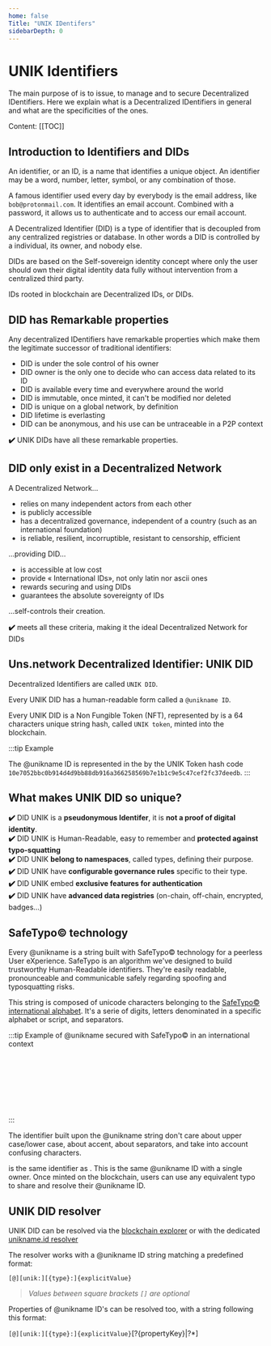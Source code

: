 ```yaml
---
home: false
Title: "UNIK IDentifers"
sidebarDepth: 0
---
```


# UNIK Identifiers

The main purpose of <brand name="uns"/> is to issue, to manage and to secure Decentralized IDentifiers. Here we explain what is a Decentralized IDentifiers in general and what are the specificities of the <brand name="uns"/> ones.

Content:
[[TOC]]

<hseparator/>

## Introduction to Identifiers and DIDs

An identifier, or an ID, is a name that identifies a unique object. An identifier may be a word, number, letter, symbol, or any combination of those.

A famous identifier used every day by everybody is the email address, like `bob@protonmail.com`. It identifies an email account. Combined with a password, it allows us to authenticate and to access our email account.

A Decentralized Identifier (DID) is a type of identifier that is decoupled from any centralized registries or database. In other words a DID is controlled by a individual, its owner, and nobody else.

DIDs are based on the Self-sovereign identity concept where only the user should own their digital identity data fully without intervention from a centralized third party.

IDs rooted in <brand name="uns"/> blockchain are Decentralized IDs, or DIDs. 

## DID has Remarkable properties

Any decentralized IDentifiers have remarkable properties which make them the legitimate successor of traditional identifiers:

- DID is under the sole control of his owner
- DID owner is the only one to decide who can access data related to its ID
- DID is available every time and everywhere around the world
- DID is immutable, once minted, it can't be modified nor deleted
- DID is unique on a global network, by definition
- DID lifetime is everlasting
- DID can be anonymous, and his use can be untraceable in a P2P context

**:heavy_check_mark:** <brand name="uns"/> UNIK DIDs have all these remarkable properties.

## DID only exist in a Decentralized Network

A Decentralized Network...
- relies on many independent actors from each other
- is publicly accessible
- has a decentralized governance, independent of a country (such as an international foundation)
- is reliable, resilient, incorruptible, resistant to censorship, efficient

…providing DID…
- is accessible at low cost
- provide « International IDs», not only latin nor ascii ones
- rewards securing and using DIDs
- guarantees the absolute sovereignty of IDs

…self-controls their creation.

**:heavy_check_mark:** <brand name="uns"/> meets all these criteria, making it the ideal Decentralized Network for DIDs

## Uns.network Decentralized Identifier: UNIK DID

<brand name="uns"/> Decentralized Identifiers are called `UNIK DID`. 

Every UNIK DID has a human-readable form called a `@unikname ID`.

Every UNIK DID is a Non Fungible Token (NFT), represented by is a 64 characters unique string hash, called `UNIK token`, minted into the <brand name="uns"/> blockchain.

:::tip Example

The @unikname ID <un id="@jack-Sparrow"/> is represented in the <brand name="uns"/> by the UNIK Token hash code `10e7052bbc0b914d4d9bb88db916a366258569b7e1b1c9e5c47cef2fc37deedb`.
:::

## What makes UNIK DID so unique?

**:heavy_check_mark:** DID UNIK is a **pseudonymous Identifer**, it is **not a proof of digital identity**.  
**:heavy_check_mark:** DID UNIK is Human-Readable, easy to remember and **protected against typo-squatting**  
**:heavy_check_mark:** DID UNIK **belong to namespaces**, called types, defining their purpose.  
**:heavy_check_mark:** DID UNIK have **configurable governance rules** specific to their type.  
**:heavy_check_mark:** DID UNIK embed **exclusive features for authentication**  
**:heavy_check_mark:** DID UNIK have **advanced data registries** (on-chain, off-chain, encrypted, badges…)

## SafeTypo© technology

Every @unikname is a string built with SafeTypo© technology for a peerless User eXperience. SafeTypo is an algorithm we've designed to build trustworthy Human-Readable identifiers. They're easily readable, pronounceable and communicable safely regarding spoofing and typosquatting risks.

This string is composed of unicode characters belonging to the [SafeTypo© international alphabet](https://github.com/unik-name/SafeTypo). It's a serie of digits, letters denominated in a specific alphabet or script, and separators.  

:::tip Example of @unikname secured with SafeTypo© in an international context

<un id="@Alice101"/><br/>
<un id="@Obi-Wan.Kenobi"/><br/>
<un id="@Sarah.O’Connor"/><br/>
<un id="@El-Niño-del-sol"/><br/>
<un id="@Мое-имя"/><br/>
<un id="@はると"/><br/>
<un id="@张伟"/><br/>
:::

The identifier built upon the @unikname string don't care about upper case/lower case, about accent, about separators, and take into account confusing characters.

<un id="@Alice101"/> is the same identifier as <un id="@alïce-1.O.1"/>. This is the same @unikname ID with a single owner. Once minted on the blockchain, users can use any equivalent typo to share and resolve their @unikname ID.

## UNIK DID resolver

UNIK DID can be resolved via the [blockchain explorer](https://explorer.uns.network/) or with the dedicated [unikname.id resolver](https://unikname.id/) 

The resolver works with a @unikname ID string matching a predefined format:

`[@][unik:][{type}:]{explicitValue}`

> _Values between square brackets `[]` are optional_

Properties of @unikname ID's can be resolved too, with a string following this format: 

`[@][unik:][{type}:]{explicitValue}`[?{propertyKey}|?*]

